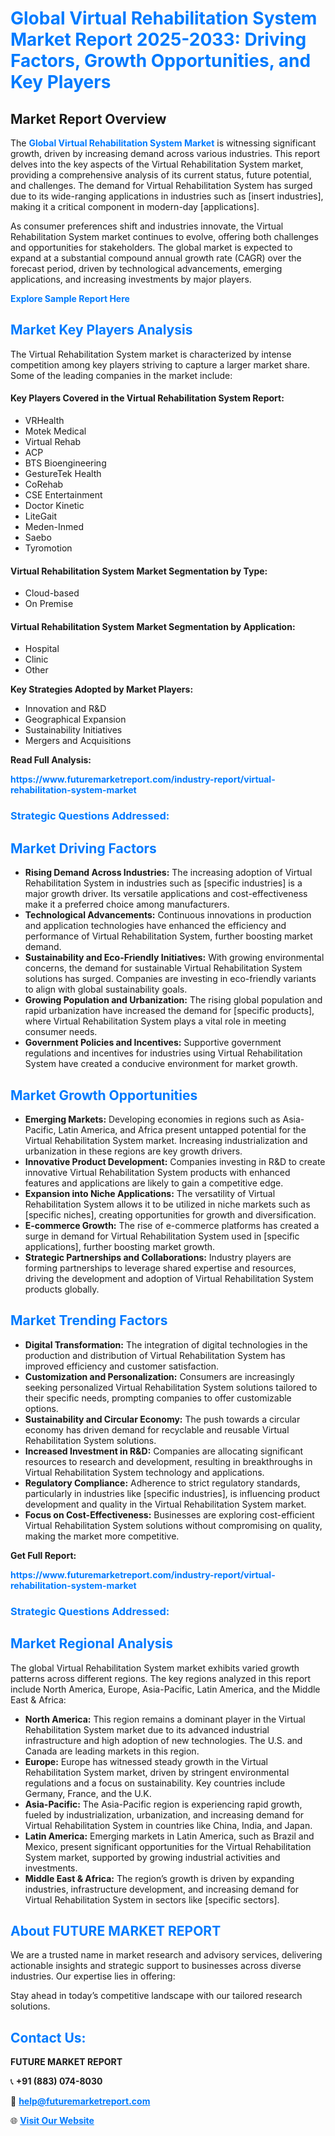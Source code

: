 <h1 style="color: #007BFF;">Global Virtual Rehabilitation System Market Report 2025-2033: Driving Factors, Growth Opportunities, and Key Players</h1>

<section id="overview">
<h2>Market Report Overview</h2>
<p>The <a href="https://www.futuremarketreport.com/industry-report/virtual-rehabilitation-system-market" style="color: #007BFF; text-decoration: none;"><strong>Global Virtual Rehabilitation System Market</strong></a> is witnessing significant growth, driven by increasing demand across various industries. This report delves into the key aspects of the Virtual Rehabilitation System market, providing a comprehensive analysis of its current status, future potential, and challenges. The demand for Virtual Rehabilitation System has surged due to its wide-ranging applications in industries such as [insert industries], making it a critical component in modern-day [applications].</p>
<p>As consumer preferences shift and industries innovate, the Virtual Rehabilitation System market continues to evolve, offering both challenges and opportunities for stakeholders. The global market is expected to expand at a substantial compound annual growth rate (CAGR) over the forecast period, driven by technological advancements, emerging applications, and increasing investments by major players.</p>
</section>

<section id="overview">
<p><a href="https://www.futuremarketreport.com/request-sample/reportId=27756" style="color: #007BFF; text-decoration: none;"><strong>Explore Sample Report Here</strong></a></p>
</section>

<section id="key-players">
<h2 style="color: #007BFF;">Market Key Players Analysis</h2>
<p>The Virtual Rehabilitation System market is characterized by intense competition among key players striving to capture a larger market share. Some of the leading companies in the market include:</p>
<h4>Key Players Covered in the Virtual Rehabilitation System Report:</h4>
<ul><li>VRHealth</li><li>Motek Medical</li><li>Virtual Rehab</li><li>ACP</li><li>BTS Bioengineering</li><li>GestureTek Health</li><li>CoRehab</li><li>CSE Entertainment</li><li>Doctor Kinetic</li><li>LiteGait</li><li>Meden-Inmed</li><li>Saebo</li><li>Tyromotion</li></ul>
<h4>Virtual Rehabilitation System Market Segmentation by Type:</h4>
<ul><li>Cloud-based</li><li>On Premise</li></ul>

<h4>Virtual Rehabilitation System Market Segmentation by Application:</h4>
<ul><li>Hospital</li><li>Clinic</li><li>Other</li></ul>
<p><strong>Key Strategies Adopted by Market Players:</strong></p>
<ul>
<li>Innovation and R&D</li>
<li>Geographical Expansion</li>
<li>Sustainability Initiatives</li>
<li>Mergers and Acquisitions</li>
</ul>
</section>

<section>
<p><strong>Read Full Analysis: </strong></p><a href="https://www.futuremarketreport.com/industry-report/virtual-rehabilitation-system-market" style="color: #007BFF; text-decoration: none;"><strong>https://www.futuremarketreport.com/industry-report/virtual-rehabilitation-system-market</strong></a>
<h3 style="color: #007BFF;">Strategic Questions Addressed:</h3>
</section>

<section id="driving-factors">
<h2 style="color: #007BFF;">Market Driving Factors</h2>
<ul>
<li><strong>Rising Demand Across Industries:</strong> The increasing adoption of Virtual Rehabilitation System in industries such as [specific industries] is a major growth driver. Its versatile applications and cost-effectiveness make it a preferred choice among manufacturers.</li>
<li><strong>Technological Advancements:</strong> Continuous innovations in production and application technologies have enhanced the efficiency and performance of Virtual Rehabilitation System, further boosting market demand.</li>
<li><strong>Sustainability and Eco-Friendly Initiatives:</strong> With growing environmental concerns, the demand for sustainable Virtual Rehabilitation System solutions has surged. Companies are investing in eco-friendly variants to align with global sustainability goals.</li>
<li><strong>Growing Population and Urbanization:</strong> The rising global population and rapid urbanization have increased the demand for [specific products], where Virtual Rehabilitation System plays a vital role in meeting consumer needs.</li>
<li><strong>Government Policies and Incentives:</strong> Supportive government regulations and incentives for industries using Virtual Rehabilitation System have created a conducive environment for market growth.</li>
</ul>
</section>

<section id="growth-opportunities">
<h2 style="color: #007BFF;">Market Growth Opportunities</h2>
<ul>
<li><strong>Emerging Markets:</strong> Developing economies in regions such as Asia-Pacific, Latin America, and Africa present untapped potential for the Virtual Rehabilitation System market. Increasing industrialization and urbanization in these regions are key growth drivers.</li>
<li><strong>Innovative Product Development:</strong> Companies investing in R&D to create innovative Virtual Rehabilitation System products with enhanced features and applications are likely to gain a competitive edge.</li>
<li><strong>Expansion into Niche Applications:</strong> The versatility of Virtual Rehabilitation System allows it to be utilized in niche markets such as [specific niches], creating opportunities for growth and diversification.</li>
<li><strong>E-commerce Growth:</strong> The rise of e-commerce platforms has created a surge in demand for Virtual Rehabilitation System used in [specific applications], further boosting market growth.</li>
<li><strong>Strategic Partnerships and Collaborations:</strong> Industry players are forming partnerships to leverage shared expertise and resources, driving the development and adoption of Virtual Rehabilitation System products globally.</li>
</ul>
</section>

<section id="trending-factors">
<h2 style="color: #007BFF;">Market Trending Factors</h2>
<ul>
<li><strong>Digital Transformation:</strong> The integration of digital technologies in the production and distribution of Virtual Rehabilitation System has improved efficiency and customer satisfaction.</li>
<li><strong>Customization and Personalization:</strong> Consumers are increasingly seeking personalized Virtual Rehabilitation System solutions tailored to their specific needs, prompting companies to offer customizable options.</li>
<li><strong>Sustainability and Circular Economy:</strong> The push towards a circular economy has driven demand for recyclable and reusable Virtual Rehabilitation System solutions.</li>
<li><strong>Increased Investment in R&D:</strong> Companies are allocating significant resources to research and development, resulting in breakthroughs in Virtual Rehabilitation System technology and applications.</li>
<li><strong>Regulatory Compliance:</strong> Adherence to strict regulatory standards, particularly in industries like [specific industries], is influencing product development and quality in the Virtual Rehabilitation System market.</li>
<li><strong>Focus on Cost-Effectiveness:</strong> Businesses are exploring cost-efficient Virtual Rehabilitation System solutions without compromising on quality, making the market more competitive.</li>
</ul>
</section>

<section>
<p><strong>Get Full Report: </strong></p><a href="https://www.futuremarketreport.com/industry-report/virtual-rehabilitation-system-market" style="color: #007BFF; text-decoration: none;"><strong>https://www.futuremarketreport.com/industry-report/virtual-rehabilitation-system-market</strong></a>
<h3 style="color: #007BFF;">Strategic Questions Addressed:</h3>
</section>


<section id="regional-analysis">
<h2 style="color: #007BFF;">Market Regional Analysis</h2>
<p>The global Virtual Rehabilitation System market exhibits varied growth patterns across different regions. The key regions analyzed in this report include North America, Europe, Asia-Pacific, Latin America, and the Middle East & Africa:</p>
<ul>
<li><strong>North America:</strong> This region remains a dominant player in the Virtual Rehabilitation System market due to its advanced industrial infrastructure and high adoption of new technologies. The U.S. and Canada are leading markets in this region.</li>
<li><strong>Europe:</strong> Europe has witnessed steady growth in the Virtual Rehabilitation System market, driven by stringent environmental regulations and a focus on sustainability. Key countries include Germany, France, and the U.K.</li>
<li><strong>Asia-Pacific:</strong> The Asia-Pacific region is experiencing rapid growth, fueled by industrialization, urbanization, and increasing demand for Virtual Rehabilitation System in countries like China, India, and Japan.</li>
<li><strong>Latin America:</strong> Emerging markets in Latin America, such as Brazil and Mexico, present significant opportunities for the Virtual Rehabilitation System market, supported by growing industrial activities and investments.</li>
<li><strong>Middle East & Africa:</strong> The region’s growth is driven by expanding industries, infrastructure development, and increasing demand for Virtual Rehabilitation System in sectors like [specific sectors].</li>
</ul>
</section>

<footer>
<h2 style="color: #007BFF;">About FUTURE MARKET REPORT</h2>
<p>We are a trusted name in market research and advisory services, delivering actionable insights and strategic support to businesses across diverse industries. Our expertise lies in offering:</p>

<p>Stay ahead in today’s competitive landscape with our tailored research solutions.</p>

<h2 style="color: #007BFF;">Contact Us:</h2>
<p><strong>FUTURE MARKET REPORT</strong></p>
<p>📞 <strong>+91 (883) 074-8030</strong></p>
<p>📧 <strong><a href="mailto:help@futuremarketreport.com" style="color: #007BFF;">help@futuremarketreport.com</a></strong></p>
<p>🌐 <strong><a href="https://www.futuremarketreport.com/" style="color: #007BFF;">Visit Our Website</a></strong></p>
</footer>